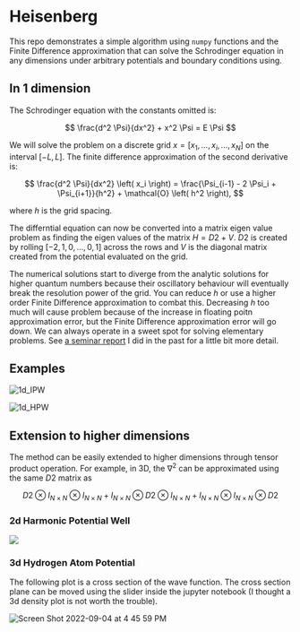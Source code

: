 # Heisenberg
This repo demonstrates a simple algorithm using `numpy` functions and the Finite Difference approximation that can solve the Schrodinger equation in any dimensions under arbitrary potentials and boundary conditions using.


## In 1 dimension        

The Schrodinger equation with the constants omitted is:

$$ \frac{d^2 \Psi}{dx^2} + x^2 \Psi = E \Psi $$

We will solve the problem on a discrete grid $x = [x_1,...,x_i,...,x_N]$ on the interval $[-L,L]$. The finite difference approximation of the second derivative is:

$$ \frac{d^2 \Psi}{dx^2} \left( x_i \right) = \frac{\Psi_{i-1} - 2 \Psi_i + \Psi_{i+1}}{h^2} + \mathcal{O} \left( h^2 \right), $$

where $h$ is the grid spacing.

The differntial equation can now be converted into a matrix eigen value problem as finding the eigen values of the matrix $H =D2 + V$. $D2$ is created by rolling $[-2, 1, 0,...,0, 1]$ across the rows and $V$ is the diagonal matrix created from the potential evaluated on the grid.

The numerical solutions start to diverge from the analytic solutions for higher quantum numbers because their oscillatory behaviour will eventually break the resolution power of the grid. You can reduce $h$ or use a higher order Finite Difference approximation to combat this. Decreasing $h$ too much will cause problem because of the increase in floating poitn approximation error, but the Finite Difference approximation error will go down. We can always operate in a sweet spot for solving elementary problems. See [a seminar report](https://drive.google.com/file/d/1DIg4EB0zVfoEOu_4VoJFeTKqtzHaXho8/view?usp=sharing) I did in the past for a little bit more detail.

## Examples 

![1d_IPW](https://user-images.githubusercontent.com/43025445/188310401-607b39a0-d84c-4fb6-b76f-04edfca4c2d7.png)

![1d_HPW](https://user-images.githubusercontent.com/43025445/188310414-035467a3-9443-4474-8df2-6d823ed7e5c2.png)

## Extension to higher dimensions

The method can be easily extended to higher dimensions through tensor product operation. For example, in 3D, the $\nabla^2$ can be approximated using the same $D2$ matrix as

$$ D2 \otimes I_{N \times N} \otimes I_{N \times N} + I_{N \times N} \otimes D2 \otimes I_{N \times N} + I_{N \times N} \otimes I_{N \times N} \otimes D2 $$

### 2d Harmonic Potential Well
![](https://user-images.githubusercontent.com/43025445/188310465-ba027fe0-04a9-46aa-ad12-2efc7b06a102.png)

### 3d Hydrogen Atom Potential

The following plot is a cross section of the wave function. The cross section plane can be moved using the slider inside the jupyter notebook (I thought a 3d density plot is not worth the trouble).

![Screen Shot 2022-09-04 at 4 45 59 PM](https://user-images.githubusercontent.com/43025445/188310541-26432a58-e740-4697-a1c5-f798b424ed1b.png)

